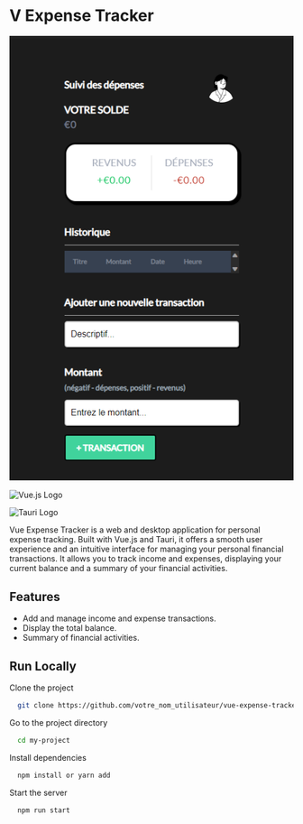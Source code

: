 # V Expense Tracker

![Vue Expense Tracker Image](public/screen.png)



![Vue.js Logo](https://img.shields.io/badge/-Vue.js-4FC08D?style=for-the-badge&logo=Vue.js&logoColor=white) 

![Tauri Logo](https://img.shields.io/badge/-Tauri-FFC300?style=for-the-badge&logo=Tauri&logoColor=black)


Vue Expense Tracker is a web and desktop application for personal expense tracking. Built with Vue.js and Tauri, it offers a smooth user experience and an intuitive interface for managing your personal financial transactions. It allows you to track income and expenses, displaying your current balance and a summary of your financial activities.

## Features

- Add and manage income and expense transactions.
- Display the total balance.
- Summary of financial activities.


## Run Locally

Clone the project

```bash
  git clone https://github.com/votre_nom_utilisateur/vue-expense-tracker.git
```

Go to the project directory

```bash
  cd my-project
```

Install dependencies

```bash
  npm install or yarn add
```

Start the server

```bash
  npm run start
```

